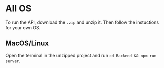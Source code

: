 # All OS 
To run the API, download the `.zip` and unzip it. Then follow the instuctions for your own OS.
## MacOS/Linux
Open the terminal in the unzipped project and run `cd Backend && npm run server`.
